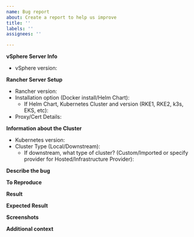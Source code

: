 ```yaml
---
name: Bug report
about: Create a report to help us improve
title: ''
labels: ''
assignees: ''

---
```


**vSphere Server Info**
- vSphere version:

**Rancher Server Setup**
- Rancher version:
- Installation option (Docker install/Helm Chart):
    - If Helm Chart, Kubernetes Cluster and version (RKE1, RKE2, k3s, EKS, etc):
- Proxy/Cert Details:

**Information about the Cluster**
- Kubernetes version:
- Cluster Type (Local/Downstream):
    - If downstream, what type of cluster? (Custom/Imported or specify provider for Hosted/Infrastructure Provider):
<!--
* Custom = Running a docker command on a node
* Imported = Running kubectl apply onto an existing k8s cluster 
* Hosted = EKS, GKE, AKS, etc
 * Infrastructure Provider = Rancher provisioning the nodes using different node drivers (e.g. AWS, Digital Ocean, etc)
-->

**Describe the bug**
<!--A clear and concise description of what the bug is.-->

**To Reproduce**
<!--Steps to reproduce the behavior--> 

**Result**

**Expected Result**
<!--A clear and concise description of what you expected to happen.-->

**Screenshots**
<!-- If applicable, add screenshots to help explain your problem.-->

**Additional context**
<!--Add any other context about the problem here.-->